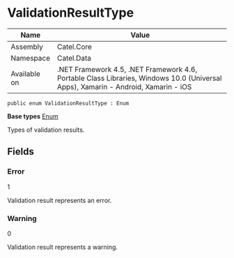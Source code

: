 

# ValidationResultType

Name|Value
---|---
Assembly|Catel.Core
Namespace|Catel.Data
Available on|.NET Framework 4.5, .NET Framework 4.6, Portable Class Libraries, Windows 10.0 (Universal Apps), Xamarin - Android, Xamarin - iOS

```
public enum ValidationResultType : Enum
```

**Base types**
[Enum]()


Types of validation results.



## Fields

### Error
1

Validation result represents an error.



### Warning
0

Validation result represents a warning.



